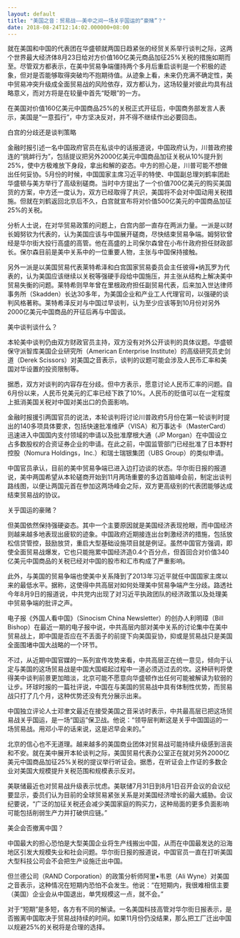 ```yaml
---
layout: default
title: "美国之音：贸易战——美中之间一场关乎国运的“豪赌”？"
date: 2018-08-24T12:14:02.000000+08:00
---
```


就在美国和中国的代表团在华盛顿就两国日趋紧张的经贸关系举行谈判之际，这两个世界最大经济体8月23日给对方价值160亿美元商品加征25%关税的措施如期而至。尽管双方都表示，在美中贸易争端僵持两个多月后重启谈判是一个积极的迹象，但对是否能够取得突破均不抱期待值。从迹象上看，未来仍充满不确定性，美中贸易冲突升级成全面贸易战的风险依存，双方都认为，这场较量对彼此均具有战略意义，而对方将是在较量中首先“眨眼”的一方。

在美国对价值160亿美元中国商品25%的关税正式开征后，中国商务部发言人表示，美国是“一意孤行”，中方坚决反对，并不得不继续作出必要回击。

白宫的分歧还是谈判策略

金融时报引述一名中国政府官员在私谈中的话报道说，中国政府认为，川普政府接连的“挑衅行为”，包括提议把另外2000亿美元中国商品加征关税从10%提升到25%，使中方极难放下身段，拿出和解的姿态。中方的担心是，川普可能不想做出任何妥协。5月份的时候，中国国家主席习近平的特使、中国副总理刘鹤率团赴华盛顿与美方举行了高级别磋商。当时中方提出了一个价值700亿美元的购买美国货的方案，中方还一度认为，双方已经取得了共识，美国将不会对中国动用关税措施。但就在刘鹤返回北京后不久，白宫就宣布将对价值500亿美元的中国商品加征25%的关税。

分析人士说，在对华贸易政策的问题上，白宫内部一直存在两派力量。一派是以财长姆努钦为代表的，认为美国应该与中国展开磋商，尽快结束贸易争端。姆努钦曾经是华尔街大投行高盛的高管。他在高盛的上司保尔森曾在小布什政府担任财政部长。保尔森目前是美中关系中的一位重要人物，主张与中国保持接触。

另外一派是以美国贸易代表莱特希泽和白宫国家贸易委员会主任彼得•纳瓦罗为代表的，认为美国应该继续以关税等强硬手段给中国施压，并主张从结构上解决美中贸易失衡的问题。莱特希则早年曾在里根政府担任副贸易代表，后来加入世达律师事务所（Skadden）长达30多年，为美国企业和产业工人代理官司，以强硬的谈判风格著称。莱特希泽反对与中国过早谈判，认为至少应该等到10月份对另外2000亿美元中国商品的开征后再与中国谈。

美中谈判谈什么？

本轮美中谈判仍由双方财政官员主持，双方没有对外公开谈判的具体议题。华盛顿保守派智库美国企业研究所（American Enterprise Institute）的高级研究员史剑道（Derek Scissors）对美国之音表示，谈判的议题可能会涉及人民币汇率和美国对华设置的投资限制等。

据悉，双方对谈判的内容存在分歧。但中方表示，愿意讨论人民币汇率的问题。自6月份以来，人民币兑美元的汇率已经下跌了10%。人民币的贬值可以在一定程度上抵消美国关税对中国对美出口的负面影响。

金融时报援引两国官员的说法，本轮谈判将讨论川普政府5月份在第一轮谈判时提出的140多项具体要求，包括快速批准维萨（VISA）和万事达卡（MasterCard）迅速进入中国国内支付领域的申请以及批准摩根大通（JP Morgan）在中国设立占多数股权的合资证券企业的申请。在此之前，中国监管部门已经批准了日本野村控股（Nomura Holdings，Inc.）和瑞士瑞银集团（UBS Group）的类似申请。

中国官员承认，目前的美中贸易争端已进入边打边谈的状态。华尔街日报的报道说，美中两国希望从本轮磋商开始到11月两场重要的多边首脑峰会前，制定出谈判路线图，以便让两国元首在参加这两场峰会之际，双方更高级别的代表团能够达成结束贸易战的协议。

关乎国运的豪赌？

但美国依然保持强硬姿态。其中一个主要原因就是美国经济表现抢眼，而中国经济则越来越多地表现出疲软的迹象。中国政府近期接连出台刺激经济的措施，包括放松信贷管控，鼓励放贷，重启大型基础设施项目就是例证。虽然中国官方强调，即使全面贸易战爆发，它也只能拖累中国经济造0.4个百分点，但首回合对价值340亿美元中国商品的关税已经对中国的股市和汇市构成了严重影响。

此外，与美国的贸易争端也使美中关系降到了2013年习近平就任中国国家主席以来的最低水平。据称，这使得中共高层对如何处理美中贸易争端产生分歧。路透社今年8月9日的报道说，中共党内出现了对习近平执政团队的经济政策以及处理美中贸易争端的批评之声。

电子报《外国人看中国》（Sinocism China Newsletter）的创办人利明璋（Bill Bishop）在最近一期的电子报中说，中共高层内部对美中关系的讨论集中在美中贸易战上，即中国是否应在不丢面子的前提下向美国妥协，抑或是贸易战只是美国全面围堵中国大战略的一个环节。

不过，从近期中国官媒的一系列宣传攻势来看，中共高层正在统一意见，倾向于认定与美国的这场贸易战是中国大国崛起过程中一道必须迈过去的坎。这种研判将使得美中谈判前景更加暗淡，北京可能不愿意向华盛顿作出任何可能被解读为软弱的让步。环球时报的一篇社评说，中国在与美国的贸易战中具有体制性优势，而贸易战只打了几个月，这种优势还没有充分展示出来。

中国独立评论人士邓聿文最近在接受美国之音采访时表示，中共最高层已把这场贸易战关乎国运，是一场“国运”保卫战。他说：“领导层判断这是关乎中国国运的一场贸易战。用邓小平的话来说，这是迟早会来的。”

北京的信心也不无道理。越来越多的美国商业团体对贸易战可能持续升级感到沮丧和不安。就在美中展开本轮谈判之际，美国贸易代表办公室正在就对另外2000亿美元中国商品加征25%关税的提议举行听证会。据悉，在听证会上作证的多数企业对美国大规模提升关税范围和规模表示反对。

美联储最近也对贸易战升级表示忧虑。美联储7月31日到8月1日召开会议的会议纪要显示，委员们认为目前的全球贸易紧张关系是对美国经济增长的最大威胁。会议纪要说，“广泛的加征关税还会减少美国家庭的购买力，这种局面的更多负面影响可能包括削弱生产力并打破供应链。”

美企会否撤离中国？

中国最大的担心恐怕是大型美国企业将生产线搬出中国，从而在中国最发达的沿海地区引发大规模失业和社会问题。华尔街日报的报道说，中国官员一直在打听美国大型科技公司会不会把生产设施迁出中国。

但兰德公司（RAND Corporation）的政策分析师阿里•韦恩（Ali Wyne）对美国之音表示，这种情况在短期内恐怕不会发生。他说：“在短期内，我很难相信主要（美国）企业会从中国退出，单凭规模这一点，就不会。”

对于“短期”是多短，各方有不同的解读。一名美国科技高管对华尔街日报表示，是否搬离中国取决于贸易战持续的时间。如果11月份仍没结果，那么把工厂迁出中国以规避25%的关税将是合理的选择。

